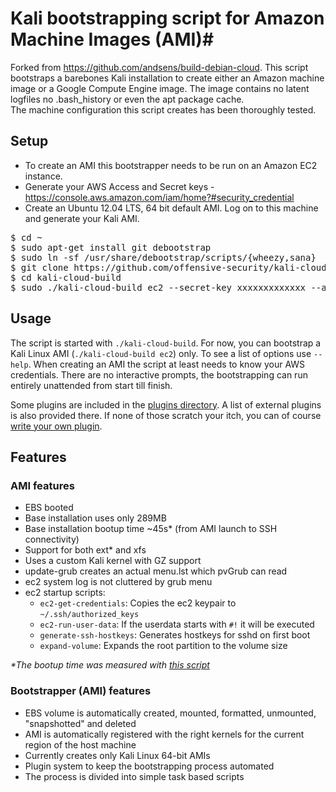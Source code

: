 # Kali bootstrapping script for Amazon Machine Images (AMI)#

Forked from https://github.com/andsens/build-debian-cloud. This script bootstraps a barebones Kali installation to create either
an Amazon machine image or a Google Compute Engine image.
The image contains no latent logfiles no .bash\_history or even the apt package cache.  
The machine configuration this script creates has been thoroughly tested.

## Setup ##

* To create an AMI this bootstrapper needs to be run on an Amazon EC2 instance.
* Generate your AWS Access and Secret keys - https://console.aws.amazon.com/iam/home?#security_credential
* Create an Ubuntu 12.04 LTS, 64 bit default AMI. Log on to this machine and generate your Kali AMI.
<pre>
$ cd ~
$ sudo apt-get install git debootstrap
$ sudo ln -sf /usr/share/debootstrap/scripts/{wheezy,sana}
$ git clone https://github.com/offensive-security/kali-cloud-build.git 
$ cd kali-cloud-build
$ sudo ./kali-cloud-build ec2 --secret-key xxxxxxxxxxxxx --access-key xxxxxxxxxxxxx
</pre>


## Usage ##

The script is started with ``./kali-cloud-build``.
For now, you can bootstrap a Kali Linux AMI (``./kali-cloud-build ec2``) only.
To see a list of options use ``--help``.
When creating an AMI the script at least needs to know your AWS credentials.
There are no interactive prompts, the bootstrapping can run entirely unattended
from start till finish.

Some plugins are included in the [plugins directory](https://github.com/offensive-security/build-kali-cloud/tree/master/plugins).
A list of external plugins is also provided there. If none of those scratch
your itch, you can of course [write your own plugin](https://github.com/offensive-security/build-kali-cloud/blob/master/plugins/HOWTO.md).

## Features ##

### AMI features ###

* EBS booted
* Base installation uses only 289MB
* Base installation bootup time ~45s* (from AMI launch to SSH connectivity)
* Support for both ext* and xfs
* Uses a custom Kali kernel with GZ support
* update-grub creates an actual menu.lst which pvGrub can read
* ec2 system log is not cluttered by grub menu
* ec2 startup scripts:
  * `ec2-get-credentials`: Copies the ec2 keypair to `~/.ssh/authorized_keys`
  * `ec2-run-user-data`: If the userdata starts with `#!` it will be executed
  * `generate-ssh-hostkeys`: Generates hostkeys for sshd on first boot
  * `expand-volume`: Expands the root partition to the volume size

*\*The bootup time was measured with [this script](https://gist.github.com/3813743)*

### Bootstrapper (AMI) features ###

* EBS volume is automatically created, mounted, formatted, unmounted, "snapshotted" and deleted
* AMI is automatically registered with the right kernels for the current region of the host machine
* Currently creates only Kali Linux 64-bit AMIs
* Plugin system to keep the bootstrapping process automated
* The process is divided into simple task based scripts
